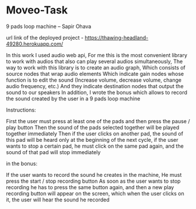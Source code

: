 # Moveo-Task

9 pads loop machine  –  Sapir Ohava 

url link of the deployed project - 
https://thawing-headland-49280.herokuapp.com/

In this work I used audio web api, For me this is the most convenient library to work with audios that also can play several audios simultaneously,
The way to work with this library is to create an audio graph,
Which consists of source nodes that wrap audio elements
Which indicate gain nodes whose function is to edit the sound
(Increase volume, decrease volume, change audio frequency, etc.)
And they indicate destination nodes that output the sound to our speakers
In addition, I wrote the bonus which allows to record the sound created by the user in a 9 pads loop machine

Instructions:

First the user must press at least one of the pads and then press the pause / play button
Then the sound of the pads selected together will be played together immediately
Then if the user clicks on another pad, the sound of this pad will be heard only at the beginning of the next cycle, if the user wants to stop a certain pad, he must click on the same pad again, and the sound of that pad will stop immediately

in the  bonus:

If the user wants to record the sound he creates in the machine,
He must press the start / stop recording button
As soon as the user wants to stop recording he has to press the same button again, and then a new play recording button will appear on the screen, which when the user clicks on it, the user will hear the sound he recorded

